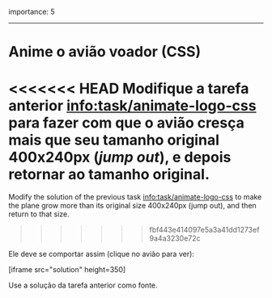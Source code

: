 importance: 5

---

# Anime o avião voador (CSS)

<<<<<<< HEAD
Modifique a tarefa anterior <info:task/animate-logo-css> para fazer com que o avião cresça mais que seu tamanho original 400x240px (*jump out*), e depois retornar ao tamanho original.
=======
Modify the solution of the previous task <info:task/animate-logo-css> to make the plane grow more than its original size 400x240px (jump out), and then return to that size.
>>>>>>> fbf443e414097e5a3a41dd1273ef9a4a3230e72c

Ele deve se comportar assim (clique no avião para ver):

[iframe src="solution" height=350]

Use a solução da tarefa anterior como fonte.
